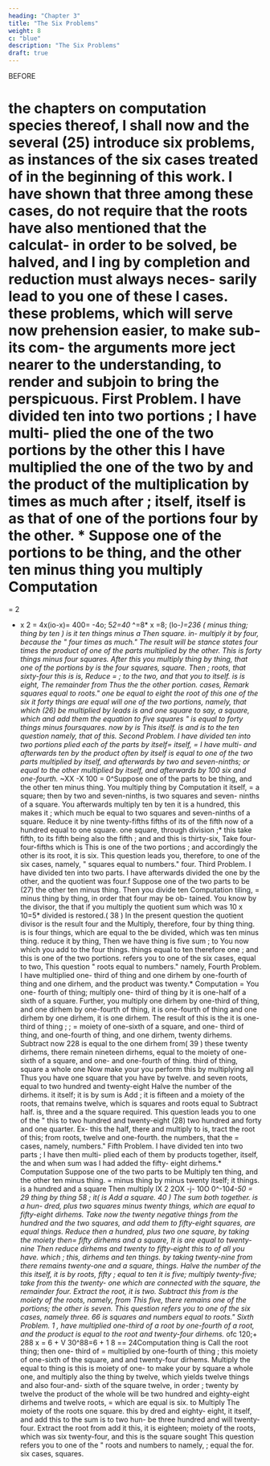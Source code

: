 ```yaml
---
heading: "Chapter 3"
title: "The Six Problems"
weight: 8
c: "blue"
description: "The Six Problems"
draft: true
---
```





BEFORE

the chapters on computation
species thereof, I shall now and the
several (25) introduce six problems, as
instances of the six cases treated of in the beginning of
this work.
I
have shown that three among these cases,
do not require that the roots
have also mentioned that the calculat-
in order to be solved,
be halved, and I
ing by completion and reduction must always neces-
sarily lead
to
you
one of these
I
cases.
these problems, which will serve
now
prehension easier,
to
make
sub-
its com-
the arguments more
ject nearer to the understanding, to render
and
subjoin
to bring the
perspicuous.
First Problem.
I have divided ten into
two portions
;
I
have multi-
plied the one of the two portions by the other
this I
have multiplied the one of the two by
and the product of the multiplication by
times as
much
after
;
itself,
itself is
as that of one of the portions
four
by the
other. *
Suppose one of the portions to be
thing, and the other ten minus thing you multiply
Computation
= 
= 
2
* x 2 =
4x(io-x)= 400=  -4o;
5*2=40*
^=8*
x
=8; (lo-*)=236
(
minus thing;
thing by ten
)
is
it
ten things minus a
Then
square.
in-
multiply it by four, because the
" four times as much." The result will be
stance states
four times the product of one of the parts multiplied by
the other.
This
is
forty things
minus four squares.
After this you multiply thing by thing, that
one of the portions by
is
the four squares,
square. Then
;
roots, that sixty-four
this is
is,
Reduce
= 
;
to the
two, and that
you
to
itself.
is
is
eight,
The remainder from
Thus the
the other portion.
cases,
Remark
squares equal to roots."
one
be equal to eight
the root of this
one of the six
it
forty things are equal
will
one of the two portions, namely, that which
(26) be multiplied by
leads
is
and one square
to say,
a square, which
and add them
the equation
to five squares
"
is
equal to forty things minus foursquares.
now by
is
This
itself.
is
and
is
to
the ten
question
namely, that of
this.
Second Problem.
I
have divided ten into two portions
plied each of the parts by
itself= 
itself,
= 
I
have multi-
and afterwards ten by
the product often by itself
is
equal to one of the
two parts multiplied by itself, and afterwards by two
and seven-ninths; or equal to the other multiplied by
itself,
and afterwards by
100
six
and one-fourth.*
~XX
-X 100 = 0^Suppose one of the parts to be thing,
and the other ten minus thing. You multiply thing by
Computation
it
itself,
= 
a square; then by two and seven-ninths,
is
two squares and seven- ninths of a square.
You afterwards multiply ten by ten it is a hundred,
this
makes
it
;
which much be equal to two squares and seven-ninths
of a square.
Reduce
it
by nine twenty-fifths
fifths
of its
of the
fifth
now
of a hundred
equal to one square.
one square, through division
;* this
take
fifth,
to
its fifth
being
also the fifth
;
and
and
this is thirty-six,
Take
four-
four-fifths
which
is
This is
one of the two portions ; and accordingly the other is
its
root,
it is six.
This question leads you, therefore, to one of the
six cases, namely, " squares equal to numbers."
four.
Third Problem.
I
have divided ten into two parts.
I
have afterwards
divided the one by the other, and the quotient was four.f
Suppose one of the two parts to be (27)
the other ten minus thing. Then you divide ten
Computation
tiling,
= 
minus thing by thing, in order that four may be ob-
tained.
You know
by the divisor, the
that if
you multiply the quotient
sum which was
10
x
10=5*
divided
is
restored.(
38
)
In the present question the quotient
divisor
is
the result
four and the
Multiply, therefore, four by thing
thing.
is
is
four things, which are equal to the
be divided, which was ten minus thing.
reduce
it
by
thing,
Then we have
thing
is
five
sum
;
to
You now
which you add to the four things.
things equal to ten therefore one
;
and this is one of the two portions.
refers you to one of the six cases,
equal to two,
This question
" roots
equal to numbers."
namely,
Fourth Problem.
I
have multiplied one- third of thing and one dirhem
by one-fourth of thing and one dirhem, and the product
was twenty.*
Computation
= 
You
one- fourth of thing;
multiply one- third of thing by
it is
one-half of a sixth of a square.
Further, you multiply one dirhem by one-third of thing,
and one dirhem by one-fourth
of thing, it is one-fourth of thing and one dirhem by
one dirhem, it is one dirhem. The result of this is the
it is
one- third of thing
;
;
= 
moiety of one-sixth of a square, and one- third of thing,
and one-fourth of thing, and one dirhem,
twenty dirhems.
Subtract
now
228
is
equal to
the one dirhem from(
39
)
these twenty dirhems, there remain nineteen dirhems,
equal to the moiety of one-sixth of a square, and one-
and one-fourth of thing.
third of thing,
square a whole one
Now make your
you perform this by multiplying all
Thus you have one square
that you have by twelve.
and seven roots, equal to two hundred and twenty-eight
Halve the number of the
dirhems.
it
itself; it is
by
sum
is
Add
;
it is
fifteen
and a
moiety of the roots, that
remains twelve, which
is
squares and roots equal
to
Subtract
half.
is,
three and a
the square required.
This question leads you to one of the
"
this to
two hundred and twenty-eight (28)
two hundred and forty and one quarter. Ex-
this the
half, there
and multiply
to
is,
tract the root of this;
from
roots,
twelve and one-fourth.
the numbers, that
the
= 
cases,
namely,
numbers."
Fifth Problem.
I
have divided ten into two parts ; I have then multi-
plied each of
them by
products together,
itself,
the
and when
sum was
I
had added the
fifty- eight
dirhems.*
Computation Suppose one of the two parts to be
Multiply ten
thing, and the other ten minus thing.
= 
minus thing by
minus twenty
itself; it
things.
is
a hundred and a square
Then multiply
IX 2
2OX -j- 10O
0^-10*4-50 = 29
thing by thing
58
;
it(
is
Add
a square.
40
)
The sum
both together.
is
a hun-
dred, plus two squares minus twenty things, which are
equal to fifty-eight dirhems.
Take now
the twenty
negative things from the hundred and the two squares,
and add them
to fifty-eight
squares, are equal
things.
Reduce
then a hundred, plus two
one square, by taking the moiety
then=  fifty dirhems and a square,
It is
are equal to twenty-nine
Then reduce
dirhems and twenty
to fifty-eight
this to
of all you have.
which
;
this,
dirhems and ten things.
by taking twenty-nine from
there remains twenty-one and a square,
things. Halve the number of the
this itself, it is
by
roots,
fifty
;
equal to ten
it is five;
multiply
twenty-five; take from this the twenty-
one which are connected with the square, the remainder
four. Extract the root, it is two.
Subtract this from
is
the moiety of the roots, namely, from
This
five,
there remains
one of the portions; the other is seven.
This question refers you to one of the six cases, namely
three.
66
is
squares and numbers equal to roots."
Sixth Problem.
1
,
have multiplied one-third of a root by one-fourth
of a root, and the product
is
equal to the root and
twenty-four dirhems.*
ofc 120;+ 288
x = 6 +
V 30^88=6 +
1
8
== 
24Computation
thing
is
Call the root thing; then one- third of
= 
multiplied by one-fourth of thing ; this
moiety of one-sixth of the square, and
and twenty-four dirhems. Multiply
the
equal to thing
is
this
is
moiety of one-
to make your
by
square a whole one, and multiply also the thing by
twelve, which yields twelve things and also four-and-
sixth of the square
twelve, in order
;
twenty by twelve the product of the whole will be two
hundred and eighty-eight dirhems and twelve roots,
= 
which are equal
is six.
to
Multiply
The moiety of the roots
one square.
this
by
dred and eighty- eight,
it
itself,
and add
this to the
sum
is
to
two hun-
be three hundred and
will
twenty-four. Extract the root from
add
it
this,
it is
eighteen;
moiety of the roots, which was six
twenty-four, and this
is
the square sought
This question refers you to one of the
" roots and numbers
to
namely,
;
equal
the
for.
six cases,
squares.